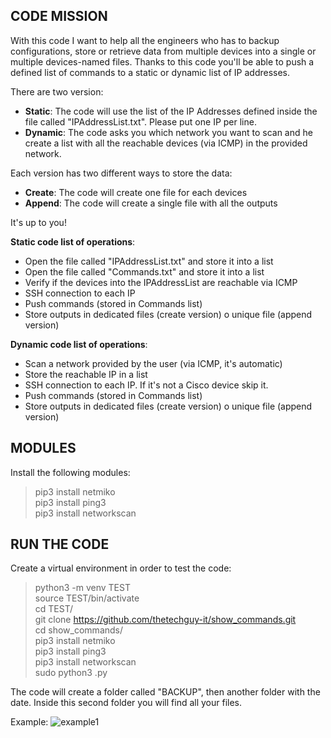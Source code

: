## CODE MISSION
With this code I want to help all the engineers who has to backup configurations, store or retrieve data from multiple devices into a single or multiple devices-named files. Thanks to this code you'll be able to push a defined list of commands to a static or dynamic list of IP addresses.     

There are two version:    
- **Static**: The code will use the list of the IP Addresses defined inside the file called "IPAddressList.txt". Please put one IP per line.      
- **Dynamic**: The code asks you which network you want to scan and he create a list with all the reachable devices (via ICMP) in the provided network.       

Each version has two different ways to store the data:
- **Create**: The code will create one file for each devices     
- **Append**: The code will create a single file with all the outputs     

It's up to you!


**Static code list of operations**:
- Open the file called "IPAddressList.txt" and store it into a list
- Open the file called "Commands.txt" and store it into a list
- Verify if the devices into the IPAddressList are reachable via ICMP
- SSH connection to each IP
- Push commands (stored in Commands list)
- Store outputs in dedicated files (create version) o unique file (append version)

**Dynamic code list of operations**:
- Scan a network provided by the user (via ICMP, it's automatic)
- Store the reachable IP in a list
- SSH connection to each IP. If it's not a Cisco device skip it.
- Push commands (stored in Commands list)
- Store outputs in dedicated files (create version) o unique file (append version)

## MODULES
Install the following modules:

> pip3 install netmiko       
> pip3 install ping3         
> pip3 install networkscan       


## RUN THE CODE

Create a virtual environment in order to test the code:     

> python3 -m venv TEST        
> source TEST/bin/activate         
> cd TEST/            
> git clone https://github.com/thetechguy-it/show_commands.git         
> cd show_commands/         
> pip3 install netmiko         
> pip3 install ping3        
> pip3 install networkscan          
> sudo python3 <file>.py         

The code will create a folder called "BACKUP", then another folder with the date. Inside this second folder you will find all your files.

Example:
![example1](https://github.com/thetechguy-it/show_commands/example1.png)